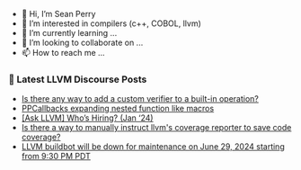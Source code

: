 - 👋 Hi, I’m Sean Perry
- 👀 I’m interested in compilers (c++, COBOL, llvm)
- 🌱 I’m currently learning ...
- 💞️ I’m looking to collaborate on ...
- 📫 How to reach me ...

<!---
s66perry/s66perry is a ✨ special ✨ repository because its `README.md` (this file) appears on your GitHub profile.
You can click the Preview link to take a look at your changes.
--->
### 📕 Latest LLVM Discourse Posts

<!-- DISCOURSE-LLVM:START -->
- [Is there any way to add a custom verifier to a built-in operation?](https://discourse.llvm.org/t/is-there-any-way-to-add-a-custom-verifier-to-a-built-in-operation/79862#post_7)
- [PPCallbacks expanding nested function like macros](https://discourse.llvm.org/t/ppcallbacks-expanding-nested-function-like-macros/79898#post_1)
- [[Ask LLVM] Who’s Hiring? &lpar;Jan ‘24&rpar;](https://discourse.llvm.org/t/ask-llvm-who-s-hiring-jan-24/76198#post_18)
- [Is there a way to manually instruct llvm&#39;s coverage reporter to save code coverage?](https://discourse.llvm.org/t/is-there-a-way-to-manually-instruct-llvms-coverage-reporter-to-save-code-coverage/79894#post_2)
- [LLVM buildbot will be down for maintenance on June 29, 2024 starting from 9:30 PM PDT](https://discourse.llvm.org/t/llvm-buildbot-will-be-down-for-maintenance-on-june-29-2024-starting-from-9-30-pm-pdt/79889#post_2)
<!-- DISCOURSE-LLVM:END -->
